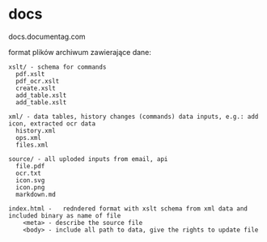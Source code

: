 # docs
docs.documentag.com

format plików archiwum zawierające dane:

    
    
    xslt/ - schema for commands
      pdf.xslt
      pdf_ocr.xslt
      create.xslt
      add_table.xslt
      add_table.xslt
        
    xml/ - data tables, history changes (commands) data inputs, e.g.: add icon, extracted ocr data
      history.xml      
      ops.xml
      files.xml
    
    source/ - all uploded inputs from email, api
      file.pdf
      ocr.txt
      icon.svg
      icon.png
      markdown.md
      
    index.html -   redndered format with xslt schema from xml data and included binary as name of file
        <meta> - describe the source file
        <body> - include all path to data, give the rights to update file
